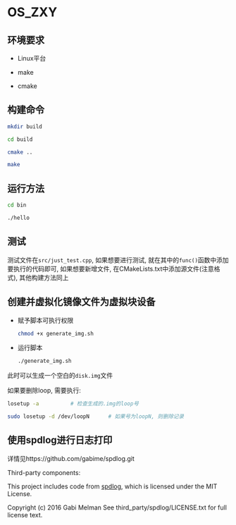 # OS_ZXY

## 环境要求

- Linux平台

- make

- cmake 

## 构建命令

```bash
mkdir build

cd build

cmake ..

make 
```

## 运行方法

```bash
cd bin

./hello
```

## 测试

测试文件在`src/just_test.cpp`, 如果想要进行测试, 就在其中的`func()`函数中添加要执行的代码即可, 如果想要新增文件, 在CMakeLists.txt中添加源文件(注意格式), 其他构建方法同上


## 创建并虚拟化镜像文件为虚拟块设备

- 赋予脚本可执行权限

    ```bash
    chmod +x generate_img.sh
    ```

- 运行脚本

    ```bash
    ./generate_img.sh 
    ```

此时可以生成一个空白的`disk.img`文件

如果要删除loop, 需要执行:

```bash
losetup -a          # 检查生成的.img的loop号

sudo losetup -d /dev/loopN      # 如果号为loopN, 则删除记录
```

## 使用spdlog进行日志打印

详情见https://github.com/gabime/spdlog.git


Third-party components:

This project includes code from [spdlog](https://github.com/gabime/spdlog), 
which is licensed under the MIT License.

Copyright (c) 2016 Gabi Melman
See third_party/spdlog/LICENSE.txt for full license text.




